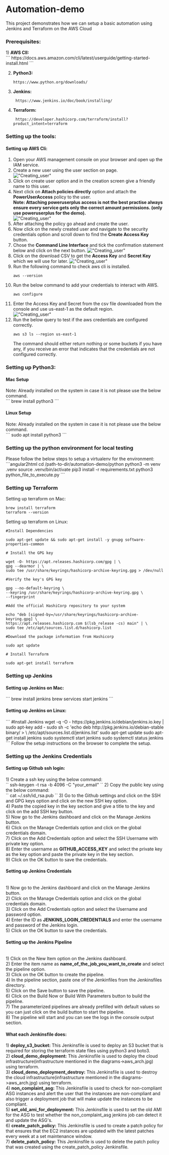 # Automation-demo

This project demonstrates how we can setup a basic automation using Jenkins and Terraform on the AWS Cloud

<h3>Prerequisites:</h3>
1) <b>AWS ClI:</b> <br>
   ```
    https://docs.aws.amazon.com/cli/latest/userguide/getting-started-install.html
    ```
    
2) <b>Python3:</b> <br>
    ```angular2html
    https://www.python.org/downloads/
    ```
3) <b>Jenkins:</b> <br>
   ```angular2html
    https://www.jenkins.io/doc/book/installing/
   ```
4) <b>Terraform:</b> <br>
   ```angular2html
    https://developer.hashicorp.com/terraform/install?product_intent=terraform
   ```

<h3>Setting up the tools:</h3>

<h4>Setting up AWS Cli:</h4>

1) Open your AWS management console on your browser and open up the IAM service.
2) Create a new user using the user section on page. <br>
   !["Creating_user"](./images/user_Creation.png)
3) Click on create user option and in the creation screen give a friendly name to this user.
4) Next click on <b>Attach policies directly</b> option and attach the <b>PowerUserAccess</b> policy to the user. <br>
   <b>Note: Attaching poweruserplus access is not the best practise always ensure every service gets only the correct amount 
         permissions. (only use poweruserplus for the demo).</b><br>
    !["Creating_user"](./images/add_permission.png)
5) After attaching the policy go ahead and create the user.
6) Now click on the newly created user and navigate to the security credentials option and scroll down to find the <b>
   Create Access Key</b> button. <br>
7) Chose the <b>Command Line Interface</b> and tick the confirmation statement below and click on the next button.
    !["Creating_user"](./images/creating_access_key.png)
8) Click on the download CSV to get the <b>Access Key</b> and <b>Secret Key</b> which we will use for later.
    !["Creating_user"](./images/download_csv.png)
9) Run the following command to check aws cli is installed.
   ```
   aws --version
   ```
10) Run the below command to add your credentials to interact with AWS.
    ```
    aws configure
    ```
11) Enter the Access Key and Secret from the csv file downloaded from the console and use us-east-1 as the default region. <br>
    !["Creating_user"](./images/configure.png)
12) Run the below query to test if the aws credentials are configured correctly.
    ```
    aws s3 ls --region us-east-1
    ```
    The command should either return nothing or some buckets if you have any, if you receive an error that indicates that
    the credentials are not configured correctly.

<h3>Setting up Python3:</h3>

<h4>Mac Setup</h4>
Note: Already installed on the system in case it is not please use the below command.<br>
```
brew install python3
```

<h4>Linux Setup</h4>
Note: Already installed on the system in case it is not please use the below command. <br>
```
sudo apt install python3
```

<h3>Setting up the python environment for local testing</h3>
Please follow the below steps to setup a virtualenv for the environment:
```angular2html
cd /path-to-dir/automation-demo/python
python3 -m venv .venv
source .venv/bin/activate
pip3 install -r requirements.txt
python3 python_file_to_execute.py
```

<h3>Setting  up Terraform</h3>

Setting up terraform on Mac:
```angular2html
brew install terraform
terraform --version
```
Setting up terraform on Linux:
```
#Install Dependencies

sudo apt-get update && sudo apt-get install -y gnupg software-properties-common

# Install the GPG key

wget -O- https://apt.releases.hashicorp.com/gpg | \
gpg --dearmor | \
sudo tee /usr/share/keyrings/hashicorp-archive-keyring.gpg > /dev/null

#Verify the key's GPG key

gpg --no-default-keyring \
--keyring /usr/share/keyrings/hashicorp-archive-keyring.gpg \
--fingerprint

#Add the official HashiCorp repository to your system

echo "deb [signed-by=/usr/share/keyrings/hashicorp-archive-keyring.gpg] \
https://apt.releases.hashicorp.com $(lsb_release -cs) main" | \
sudo tee /etc/apt/sources.list.d/hashicorp.list

#Download the package information from Hashicorp

sudo apt update

# Install Terraform

sudo apt-get install terraform
```

<h3>Setting up Jenkins</h3>

<h4>Setting up Jenkins on Mac:</h4>
```
brew install jenkins
brew services start jenkins
```

<h4>Setting up Jenkins on Linux:</h4>
```
#Install Jenkins
wget -q -O - https://pkg.jenkins.io/debian/jenkins.io.key | sudo apt-key add -
sudo sh -c 'echo deb http://pkg.jenkins.io/debian-stable binary/ > \
/etc/apt/sources.list.d/jenkins.list'
sudo apt-get update
sudo apt-get install jenkins
sudo systemctl start jenkins
sudo systemctl status jenkins
```
Follow the setup instructions on the browser to complete the setup.

<h3>Setting up the Jenkins Credentials</h3>

<h4>Setting up Github ssh login:</h4>
1) Create a ssh key using the below command: <br>
    ``
    ssh-keygen -t rsa -b 4096 -C "your_email"
    ``
2) Copy the public key using the below command: <br>
    ``
   cat ~/.ssh/id_rsa.pub
    ``
3) Go to the Github settings and click on the SSH and GPG keys option and click on the new SSH key option. <br>
4) Paste the copied key in the key section and give a title to the key and click on the add SSH key button. <br>
5) Now go to the Jenkins dashboard and click on the Manage Jenkins button. <br>
6) Click on the Manage Credentials option and click on the global credentials domain. <br>
7) Click on the Add Credentials option and select the SSH Username with private key option. <br>
8) Enter the username as <b>GITHUB_ACCESS_KEY</b> and select the private key as the key option and paste the private key in the key section. <br>
9) Click on the OK button to save the credentials. <br>

<h4>Setting up Jenkins Credentials</h4> <br>
1) Now go to the Jenkins dashboard and click on the Manage Jenkins button. <br>
2) Click on the Manage Credentials option and click on the global credentials domain. <br>
3) Click on the Add Credentials option and select the Username and password option. <br>
4) Enter the ID as <b>JENKINS_LOGIN_CREDENTIALS</b> and enter the username and password of the Jenkins login. <br>
5) Click on the OK button to save the credentials.

<h4>Setting up the Jenkins Pipeline</h4> <br>
1) Click on the New Item option on the Jenkins dashboard. <br>
2) Enter the item name as <b>name_of_the_job_you_want_to_create</b> and select the pipeline option. <br>
3) Click on the OK button to create the pipeline. <br>
4) In the pipeline section, paste one of the Jenkinfiles from the Jenkinsfiles directory. <br>
5) Click on the Save button to save the pipeline. <br>
6) Click on the Build Now or Build With Parameters button to build the pipeline. <br>
7) The parameterized pipelines are already prefilled with default values so you can just click on the build button to start the pipeline. <br>
8) The pipeline will start and you can see the logs in the console output section. <br>


<h4>What each Jenkinsfile does:</h4> 
1) <b>deploy_s3_bucket:</b> This Jenkinsfile is used to deploy an S3 bucket that is required for storing the terraform state files using python3 and boto3. <br>
2) <b>cloud_demo_deployment:</b> This Jenkinsfile is used to deploy the cloud infrastructure(infrastructure mentioned in the diagrams->aws_arch.jpg) using terraform. <br>
3) <b>cloud_demo_deployment_destroy:</b> This Jenkinsfile is used to destroy the cloud infrastructure(infrastructure mentioned in the diagrams->aws_arch.jpg) using terraform. <br>
4) <b>non_complaint_asg:</b> This Jenkinsfile is used to check for non-compliant ASG instances and alert the user that the instances are non-compliant and also trigger a deployment job that will make update the instances to be compliant. <br>
5) <b>set_old_ami_for_deployment:</b> This Jenkinsfile is used to set the old AMI for the ASG to test whether the non_complaint_asg jenkins job can detect it and update the ASG's. <br>
6) <b>create_patch_policy:</b> This Jenkinsfile is used to create a patch policy for that ensures that the EC2 instances are updated with the latest patches every week at a set maintenance window. <br>
7) <b>delete_patch_policy:</b> This Jenkinsfile is used to delete the patch policy that was created using the create_patch_policy Jenkinsfile. <br>